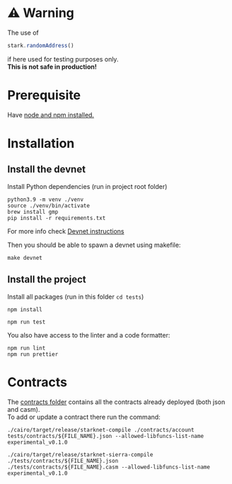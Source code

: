 # ⚠️ Warning 

The use of   
```js
stark.randomAddress()
```  
if here used for testing purposes only.  
**This is not safe in production!**

# Prerequisite

Have [node and npm installed.](https://docs.npmjs.com/downloading-and-installing-node-js-and-npm)

# Installation

## Install the devnet

Install Python dependencies (run in project root folder)

```
python3.9 -m venv ./venv
source ./venv/bin/activate
brew install gmp
pip install -r requirements.txt
```

For more info check [Devnet instructions](https://0xspaceshard.github.io/starknet-devnet/docs/intro)

Then you should be able to spawn a devnet using makefile:

```shell
make devnet
```

## Install the project

Install all packages (run in this folder `cd tests`)

```shell
npm install
```

```shell
npm run test
```

You also have access to the linter and a code formatter:

```shell
npm run lint
npm run prettier
```

# Contracts

The [contracts folder](./contracts/) contains all the contracts already deployed (both json and casm).  
To add or update a contract there run the command:

```shell
./cairo/target/release/starknet-compile ./contracts/account tests/contracts/${FILE_NAME}.json --allowed-libfuncs-list-name experimental_v0.1.0

./cairo/target/release/starknet-sierra-compile ./tests/contracts/${FILE_NAME}.json ./tests/contracts/${FILE_NAME}.casm --allowed-libfuncs-list-name experimental_v0.1.0
```
